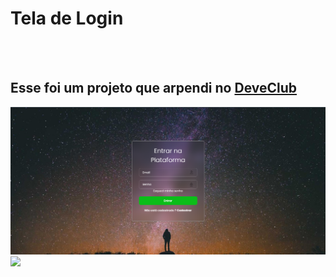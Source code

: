 <h1>Tela de Login</h1>
<br>
<br>
<h2>Esse foi um projeto que arpendi no <a href="https://rodolfomori.com.br/devclub">DeveClub</a></h2>
<img src="https://github.com/sidnei-leao/Projeto-Tela-de-Login-DC/blob/main/assets/Captura%20de%20tela%202025-05-16%20182404.png?raw=true">
<img src="C:\Users\sid_d\OneDrive\Imagens\Capturas de tela\novas imagens\Captura de tela 2025-05-16 181729.png" >